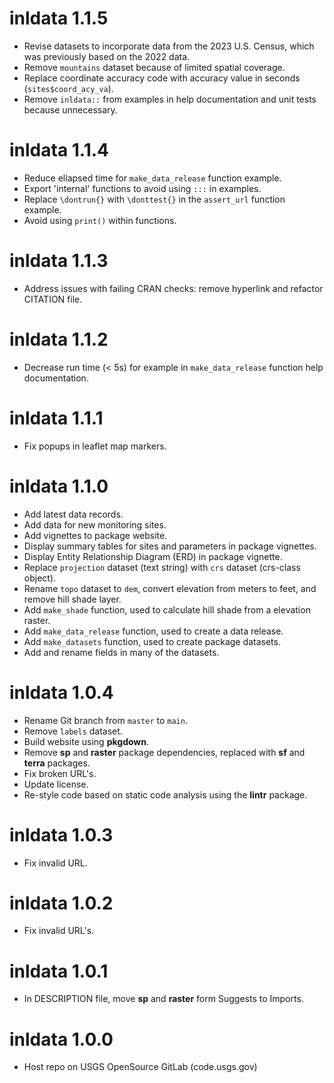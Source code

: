# inldata 1.1.5

- Revise datasets to incorporate data from the 2023 U.S. Census, which was previously based on the 2022 data.
- Remove `mountains` dataset because of limited spatial coverage.
- Replace coordinate accuracy code with accuracy value in seconds (`sites$coord_acy_va`).
- Remove `inldata::` from examples in help documentation and unit tests because unnecessary.

# inldata 1.1.4

- Reduce ellapsed time for `make_data_release` function example.
- Export 'internal' functions to avoid using `:::` in examples.
- Replace `\dontrun{}` with `\donttest{}` in the `assert_url` function example.
- Avoid using `print()` within functions.

# inldata 1.1.3

- Address issues with failing CRAN checks: remove hyperlink and refactor CITATION file.

# inldata 1.1.2

- Decrease run time (< 5s) for example in `make_data_release` function help documentation.

# inldata 1.1.1

- Fix popups in leaflet map markers.

# inldata 1.1.0

- Add latest data records.
- Add data for new monitoring sites.
- Add vignettes to package website.
- Display summary tables for sites and parameters in package vignettes.
- Display Entity Relationship Diagram (ERD) in package vignette.
- Replace `projection` dataset (text string) with `crs` dataset (crs-class object).
- Rename `topo` dataset to `dem`, convert elevation from meters to feet, and remove hill shade layer.
- Add `make_shade` function, used to calculate hill shade from a elevation raster.
- Add `make_data_release` function, used to create a data release.
- Add `make_datasets` function, used to create package datasets.
- Add and rename fields in many of the datasets.

# inldata 1.0.4

- Rename Git branch from `master` to `main`.
- Remove `labels` dataset.
- Build website using **pkgdown**.
- Remove **sp** and **raster** package dependencies, replaced with **sf** and **terra** packages.
- Fix broken URL's.
- Update license.
- Re-style code based on static code analysis using the **lintr** package.

# inldata 1.0.3

- Fix invalid URL.

# inldata 1.0.2

- Fix invalid URL's.

# inldata 1.0.1

- In DESCRIPTION file, move **sp** and **raster** form Suggests to Imports.

# inldata 1.0.0

- Host repo on USGS OpenSource GitLab (code.usgs.gov)
